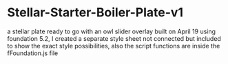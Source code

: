 Stellar-Starter-Boiler-Plate-v1
===============================

a stellar plate ready to go with an owl slider overlay built on April 19 using foundation 5.2, I created a separate style sheet not connected but included to show the exact style possibilities, also the script functions are inside the fFoundation.js file
